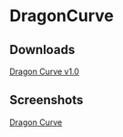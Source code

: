 # DragonCurve

## Downloads
[Dragon Curve v1.0](#)

## Screenshots
[Dragon Curve](https://i.imgur.com/C1OToXs.gifv)
